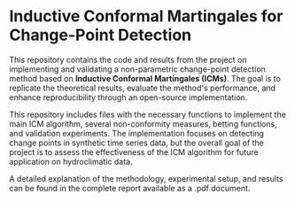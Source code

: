 # Inductive Conformal Martingales for Change-Point Detection

This repository contains the code and results from the project on implementing and validating a non-parametric change-point detection method based on **Inductive Conformal Martingales (ICMs)**. The goal is to replicate the theoretical results, evaluate the method's performance, and enhance reproducibility through an open-source implementation.

This repository includes files with the necessary functions to implement the main ICM algorithm, several non-conformity measures, betting functions, and validation experiments. The implementation focuses on detecting change points in synthetic time series data, but the overall goal of the project is to assess the effectiveness of the ICM algorithm for future application on hydroclimatic data.

A detailed explanation of the methodology, experimental setup, and results can be found in the complete report available as a .pdf document.
